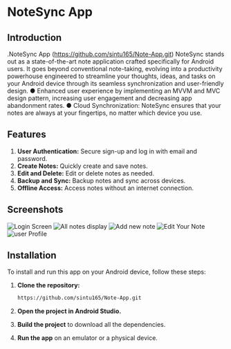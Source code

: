 # NoteSync App
## Introduction 
.NoteSync App (https://github.com/sintu165/Note-App.git)
NoteSync stands out as a state-of-the-art note application crafted specifically for Android users. It
goes beyond conventional note-taking, evolving into a productivity powerhouse engineered to
streamline your thoughts, ideas, and tasks on your Android device through its seamless
synchronization and user-friendly design.
● Enhanced user experience by implementing an MVVM and MVC design pattern, increasing
user engagement and decreasing app abandonment rates.
● Cloud Synchronization: NoteSync ensures that your notes are always at your fingertips,
no matter which device you use.

## Features
1. **User Authentication:** Secure sign-up and log in with email and password.
2. **Create Notes:** Quickly create and save notes.
3. **Edit and Delete:** Edit or delete notes as needed.
4. **Backup and Sync:** Backup notes and sync across devices.
5. **Offline Access:** Access notes without an internet connection.

## Screenshots
![Login Screen](https://github.com/sintu165/Note-App/assets/107928707/5fd7101c-ac5f-4c32-9bbe-e0881bbd8155)
![All notes display](https://github.com/sintu165/Note-App/assets/107928707/0ad80e82-b2f2-401d-85f7-c307536bc733)
![Add new note](https://github.com/sintu165/Note-App/assets/107928707/339cb097-2f3a-4444-855d-c9741b7a2a19)
![Edit Your Note](https://github.com/sintu165/Note-App/assets/107928707/06ac56ea-8961-4f3b-86ac-b2c3bd2aba7a)
![user Profile](https://github.com/sintu165/Note-App/assets/107928707/516b3fc9-6995-4e7d-866f-60498e159286)

## Installation
To install and run this app on your Android device, follow these steps:

1. **Clone the repository:**
    ```bash
    https://github.com/sintu165/Note-App.git
    ```

2. **Open the project in Android Studio.**

3. **Build the project** to download all the dependencies.

4. **Run the app** on an emulator or a physical device.









